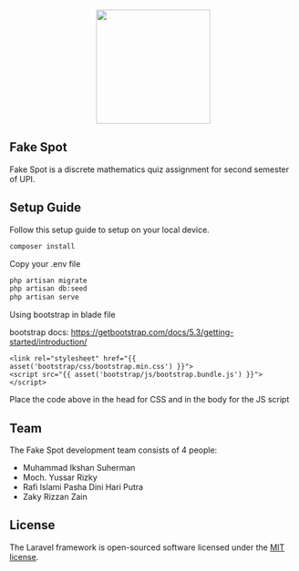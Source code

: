 <p align="center">
  <br />
  <picture>
    <img src="https://ik.imagekit.io/rafidhp/fake_spot/Logo_FS.png?updatedAt=1747881366397" width="200px">
  </picture>
</p>

## Fake Spot

Fake Spot is a discrete mathematics quiz assignment for second semester of UPI.

## Setup Guide

Follow this setup guide to setup on your local device.

```bash
composer install
```

Copy your .env file

```bash
php artisan migrate
php artisan db:seed
php artisan serve
```

Using bootstrap in blade file

bootstrap docs: https://getbootstrap.com/docs/5.3/getting-started/introduction/

```blade
<link rel="stylesheet" href="{{ asset('bootstrap/css/bootstrap.min.css') }}">
<script src="{{ asset('bootstrap/js/bootstrap.bundle.js') }}"></script>
```
Place the code above in the head for CSS and in the body for the JS script

## Team

The Fake Spot development team consists of 4 people:

- Muhammad Ikshan Suherman
- Moch. Yussar Rizky
- Rafi Islami Pasha Dini Hari Putra
- Zaky Rizzan Zain

## License

The Laravel framework is open-sourced software licensed under the [MIT license](https://opensource.org/licenses/MIT).
